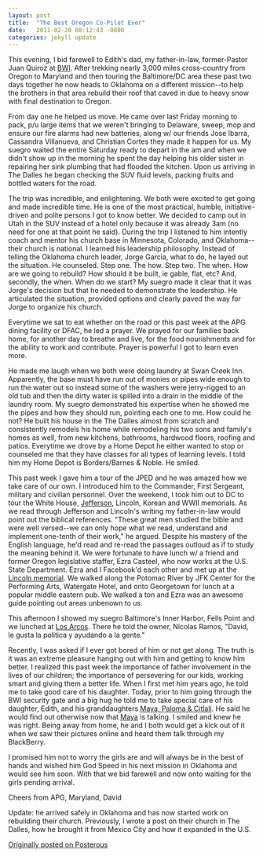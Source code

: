 ```yaml
---
layout: post
title:  "The Best Oregon Co-Pilot Ever"
date:   2011-02-20 08:12:43 -0800
categories: jekyll update
---
```


This evening, I bid farewell to Edith's dad, my father-in-law, former-Pastor Juan Quiroz at [BWI](https://www.swarmapp.com/davidcmolina/checkin/4d617f6b5c39b1f7e387104a?s=u26F9y2kwD74EQzeo2taQqz4rRs). After trekking nearly 3,000 miles cross-country from Oregon to Maryland and then touring the Baltimore/DC area these past two days together he now heads to Oklahoma on a different mission--to help the brothers in that area rebuild their roof that caved in due to heavy snow with final destination to Oregon.

From day one he helped us move. He came over last Friday morning to pack, p/u large items that we weren't bringing to Delaware, sweep, mop and ensure our fire alarms had new batteries, along w/ our friends Jose Ibarra, Cassandra Villanueva, and Christian Cortes they made it happen for us. My suegro waited the entire Saturday ready to depart in the am and when we didn't show up in the morning he spent the day helping his older sister in repairing her sink plumbing that had flooded the kitchen. Upon us arriving in The Dalles he began checking the SUV fluid levels, packing fruits and bottled waters for the road.

The trip was incredible, and enlightening. We both were excited to get going and made incredible time. He is one of the most practical, humble, initiative-driven and polite persons I got to know better. We decided to camp out in Utah in the SUV instead of a hotel only because it was already 3am (no need for one at that point he said). During the trip I listened to him intently coach and mentor his church base in Minnesota, Colorado, and Oklahoma--their church is national. I learned his leadership philosophy. Instead of telling the Oklahoma church leader, Jorge Garcia, what to do, he layed out the situation. He counseled. Step one. The how. Step two. The when. How are we going to rebuild? How should it be built, ie gable, flat, etc? And, secondly, the when. When do we start? My suegro made it clear that it was Jorge's decision but that he needed to demonstrate the leadership. He articulated the situation, provided options and clearly paved the way for Jorge to organize his church.

Everytime we sat to eat whether on the road or this past week at the APG dining facility or DFAC, he led a prayer. We prayed for our families back home, for another day to breathe and live, for the food nourishments and for the ability to work and contribute. Prayer is powerful I got to learn even more.

He made me laugh when we both were doing laundry at Swan Creek Inn. Apparently, the base must have run out of monies or pipes wide enough to run the water out so instead some of the washers were jerry-rigged to an old tub and then the dirty water is spilled into a drain in the middle of the laundry room. My suegro demonstrated his expertise when he showed me the pipes and how they should run, pointing each one to me. How could he not? He built his house in the The Dalles almost from scratch and consistently remodels his home while remodeling his two sons and family's homes as well, from new kitchens, bathrooms, hardwood floors, roofing and patios. Everytime we drove by a Home Depot he either wanted to stop or counseled me that they have classes for all types of learning levels. I told him my Home Depot is Borders/Barnes & Noble. He smiled.

This past week I gave him a tour of the JPED and he was amazed how we take care of our own. I introduced him to the Commander, First Sergeant, military and civilian personnel. Over the weekend, I took him out to DC to tour the White House, [Jefferson](http://twitpic.com/41j2an), Lincoln, Korean and WWII memorials. As we read through Jefferson and Lincoln's writing my father-in-law would point out the biblical references. "These great men studied the bible and were well versed--we can only hope what we read, understand and implement one-tenth of their work," he argued. Despite his mastery of the English language, he'd read and re-read the passages outloud as if to study the meaning behind it. We were fortunate to have lunch w/ a friend and former Oregon legislative staffer, Ezra Casteel, who now works at the U.S. State Department. Ezra and I Facebook'd each other and met up at the [Lincoln memorial](https://www.swarmapp.com/davidcmolina/checkin/4d601149b19fa1436f17f0c8?s=KRiBko2Xg_rwDnmVjlFoKPo4ymQ). We walked along the Potomac River by JFK Center for the Performing Arts, Watergate Hotel, and onto Georgetown for lunch at a popular middle eastern pub. We walked a ton and Ezra was an awesome guide pointing out areas unbenown to us.

This afternoon I showed my suegro Baltimore's Inner Harbor, Fells Point and we lunched at [Los Arcos](https://www.swarmapp.com/davidcmolina/checkin/4d6165f55c39b1f70d5d0f4a?s=yeF7yIFimuNbCG--RrRXhiWe5F8). There he told the owner, Nicolas Ramos, "David, le gusta la politica y ayudando a la gente."

Recently, I was asked if I ever got bored of him or not get along. The truth is it was an extreme pleasure hanging out with him and getting to know him better. I realized this past week the importance of father involvement in the lives of our children; the importance of persevering for our kids, working smart and giving them a better life. When I first met him years ago, he told me to take good care of his daughter. Today, prior to him going through the BWI security gate and a big hug he told me to take special care of his daughter, Edith, and his granddaughters [Maya, Paloma & Citlali](https://www.flickr.com/photos/davidcmolina/5385397284/). He said he would find out otherwise now that [Maya](https://www.flickr.com/photos/davidcmolina/5020190845/) is talking. I smiled and knew he was right. Being away from home, he and I both would get a kick out of it when we saw their pictures online and heard them talk through my BlackBerry.

I promised him not to worry the girls are and will always be in the best of hands and wished him God Speed in his next mission in Oklahoma and would see him soon. With that we bid farewell and now onto waiting for the girls pending arrival.

Cheers from APG, Maryland,
David

Update: he arrived safely in Oklahoma and has now started work on rebuilding their church. Previously, I wrote a post on their church in The Dalles, how he brought it from Mexico City and how it expanded in the U.S.

[Originally posted on Posterous](http://molina.posterous.com/)
